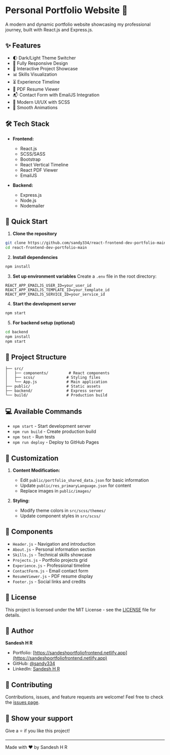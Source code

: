 # Personal Portfolio Website 🚀

A modern and dynamic portfolio website showcasing my professional journey, built with React.js and Express.js.

## ✨ Features

- 🌓 Dark/Light Theme Switcher
- 📱 Fully Responsive Design
- 🎯 Interactive Project Showcase
- 📊 Skills Visualization
- ⏳ Experience Timeline
- 📄 PDF Resume Viewer
- 📬 Contact Form with EmailJS Integration
- 🎨 Modern UI/UX with SCSS
- 🔄 Smooth Animations

## 🛠️ Tech Stack

- **Frontend:**
  - React.js
  - SCSS/SASS
  - Bootstrap
  - React Vertical Timeline
  - React PDF Viewer
  - EmailJS

- **Backend:**
  - Express.js
  - Node.js
  - Nodemailer

## 🚀 Quick Start

1. **Clone the repository**
```bash
git clone https://github.com/sandy334/react-frontend-dev-portfolio-main.git
cd react-frontend-dev-portfolio-main
```

2. **Install dependencies**
```bash
npm install
```

3. **Set up environment variables**
Create a `.env` file in the root directory:
```env
REACT_APP_EMAILJS_USER_ID=your_user_id
REACT_APP_EMAILJS_TEMPLATE_ID=your_template_id
REACT_APP_EMAILJS_SERVICE_ID=your_service_id
```

4. **Start the development server**
```bash
npm start
```

5. **For backend setup (optional)**
```bash
cd backend
npm install
npm start
```

## 📁 Project Structure

```
├── src/
│   ├── components/         # React components
│   ├── scss/              # Styling files
│   └── App.js             # Main application
├── public/                # Static assets
├── backend/               # Express server
└── build/                 # Production build
```

## 💻 Available Commands

- `npm start` - Start development server
- `npm run build` - Create production build
- `npm test` - Run tests
- `npm run deploy` - Deploy to GitHub Pages

## 🎨 Customization

1. **Content Modification:**
   - Edit `public/portfolio_shared_data.json` for basic information
   - Update `public/res_primaryLanguage.json` for content
   - Replace images in `public/images/`

2. **Styling:**
   - Modify theme colors in `src/scss/themes/`
   - Update component styles in `src/scss/`

## 🔧 Components

- `Header.js` - Navigation and introduction
- `About.js` - Personal information section
- `Skills.js` - Technical skills showcase
- `Projects.js` - Portfolio projects grid
- `Experience.js` - Professional timeline
- `ContactForm.js` - Email contact form
- `ResumeViewer.js` - PDF resume display
- `Footer.js` - Social links and credits

## 📄 License

This project is licensed under the MIT License - see the [LICENSE](LICENSE) file for details.

## 👤 Author

**Sandesh H R**

* Portfolio: [https://sandeshportfoliofrontend.netlify.app](https://sandeshportfoliofrontend.netlify.app)
* GitHub: [@sandy334](https://github.com/sandy334)
* LinkedIn: [Sandesh H R](https://www.linkedin.com/in/sandesh-hr-32262a220/)

## 🤝 Contributing

Contributions, issues, and feature requests are welcome! Feel free to check the [issues page](issues-url).

## 🌟 Show your support

Give a ⭐️ if you like this project!

---
Made with ❤️ by Sandesh H R